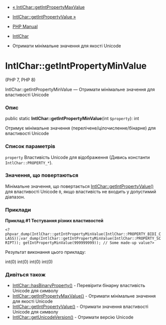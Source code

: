 - [«
IntlChar::getIntPropertyMaxValue](intlchar.getintpropertymaxvalue.md)
- [IntlChar::getIntPropertyValue »](intlchar.getintpropertyvalue.md)

- [PHP Manual](index.md)
- [IntlChar](class.intlchar.md)
- Отримати мінімальне значення для якості Unicode

# IntlChar::getIntPropertyMinValue

(PHP 7, PHP 8)

IntlChar::getIntPropertyMinValue — Отримати мінімальне значення для
властивості Unicode

### Опис

public static **IntlChar::getIntPropertyMinValue**(int `$property`): int

Отримує мінімальне значення (перелічене/цілочисленне/бінарне) для
властивості Unicode

### Список параметрів

`property`
Властивість Unicode для відображення (Дивись константи
`IntlChar::PROPERTY_*`).

### Значення, що повертаються

Мінімальне значення, що повертається
[IntlChar::getIntPropertyValue()](intlchar.getintpropertyvalue.md) для
властивості Unicode `0`, якщо властивість не входить у допустимий діапазон.

### Приклади

**Приклад #1 Тестування різних властивостей**

` <?phpvar_dump(IntlChar::getIntPropertyMinValue(IntlChar::PROPERTY_BIDI_CLASS));var_dump(IntlChar::getIntPropertyMinValue(IntlChar::PROPERTY_SCRIPT)); getIntPropertyMinValue(999999999)); // Some made-up value?> `

Результат виконання цього прикладу:

int(0)
int(0)
int(0)
int(0)

### Дивіться також

- [IntlChar::hasBinaryProperty()](intlchar.hasbinaryproperty.md) -
Перевірити бінарну властивість Unicode для символу
- [IntlChar::getIntPropertyMaxValue()](intlchar.getintpropertymaxvalue.md) -
Отримати мінімальне значення для якості Unicode
- [IntlChar::getIntPropertyValue()](intlchar.getintpropertyvalue.md) -
Отримати значення властивості Unicode для символу
- [IntlChar::getUnicodeVersion()](intlchar.getunicodeversion.md) -
Отримати версію Unicode

